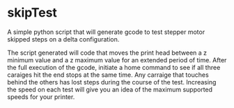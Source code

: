 skipTest
========

A simple python script that will generate gcode to test stepper motor skipped steps on a delta configuration.

The script generated will code that moves the print head between a z minimum value and a z maximum value for an extended period of time.  After the full execution of the gcode, initiate a home command to see if all three caraiges hit the end stops at the same time.  Any carraige that touches behind the others has lost steps during the course of the test.  Increasing the speed on each test will give you an idea of the maximum supported speeds for your printer.
